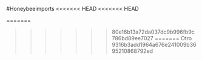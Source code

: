 #Honeybeeimports
<<<<<<< HEAD
<<<<<<< HEAD

=======
>>>>>>> 80e16b13a72da037dc9b996fb9c786bd89ee7027
=======
Otro
>>>>>>> 9316b3add1964a676e241009b3695210868792ed
